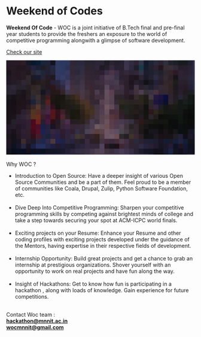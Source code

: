 # Weekend of Codes

<strong>Weekend Of Code</strong> - WOC is a joint initiative of B.Tech final and pre-final year students to provide the freshers an exposure to the world of competitive programming alongwith a glimpse of software development.<br>

<a href="https://weekendofcodes.herokuapp.com">Check our site</a> 


<img src="./WocLanding/static/WocLanding/img/slider/bg-1.jpg"></img>



Why WOC ?

<ul>
<li>Introduction to Open Source: Have a deeper insight of various Open Source Communities and be a part of them. Feel proud to be a member of communities like Coala, Drupal, Zulip, Python Software Foundation, etc.</li> <br>

<li>Dive Deep Into Competitive Programming: Sharpen your competitive programming skills by competing against brightest minds of college and take a step towards securing your spot at ACM-ICPC world finals.</li> <br>

<li>Exciting projects on your Resume: Enhance your Resume and other coding profiles with exciting projects developed  under the guidance of the Mentors, having expertise in their respective fields of development. </li> <br>   

<li>Internship Opportunity: Build great projects and get a chance to grab an  internship at  prestigious organizations. Shover yourself with an opportunity to work on real projects and have fun along the way.</li> <br>

<li>Insight of Hackathons: Get to know how fun is participating in a hackathon , along with loads of knowledge. Gain experience for future competitions.</li> <br>
</ul>

<!-- Deploy on Heroku - 

[![Deploy](https://www.herokucdn.com/deploy/button.png)](https://heroku.com/deploy)
-->
Contact Woc team : 
<br><strong>hackathon@mnnit.ac.in</strong>
<br><strong>wocmnnit@gmail.com</strong>
